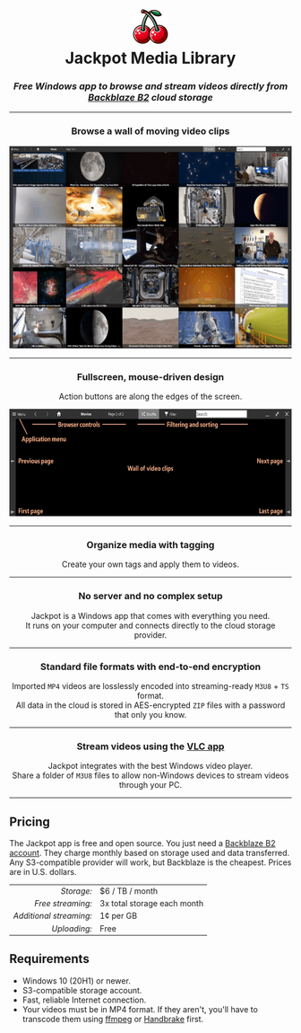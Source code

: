 <h1 align="center"><img src="../src/J.App/Resources/App.png" width=64 height=64><br>Jackpot Media Library</h1>

<h3 align="center"><i>Free Windows app to browse and stream videos directly from <a href="https://www.backblaze.com/cloud-storage">Backblaze B2</a> cloud storage</i></h3>

<hr>

<h3 align="center">Browse a wall of moving video clips</h3>

<p align="center"><a href="img/main-screenshot.jpg"><img src="img/main-animation.gif" width=640 height=360></a></p>

<hr>

<h3 align="center">Fullscreen, mouse-driven design</h3>

<p align="center">Action buttons are along the edges of the screen.</p>

<p align="center"><img src="img/main-help.png" width=640 height=191></p>

<hr>

<h3 align="center">Organize media with tagging</h3>

<p align="center">Create your own tags and apply them to videos.</p>

<hr>

<h3 align="center">No server and no complex setup</h3>

<p align="center">Jackpot is a Windows app that comes with everything you need.<br>It runs on your computer and connects directly to the cloud storage provider.</p>

<hr>

<h3 align="center">Standard file formats with end-to-end encryption</h3>

<p align="center">Imported <code>MP4</code> videos are losslessly encoded into streaming-ready <code>M3U8</code> + <code>TS</code> format.<br>All data in the cloud is stored in AES-encrypted <code>ZIP</code> files with a password that only you know. </p>

<hr>

<h3 align="center">Stream videos using the <a href="https://www.videolan.org/vlc/">VLC app</a></h3>

<p align="center">Jackpot integrates with the best Windows video player.<br>Share a folder of <code>M3U8</code> files to allow non-Windows devices to stream videos through your PC.</p>

<hr>

## Pricing

The Jackpot app is free and open source.
You just need a [Backblaze B2 account](https://www.backblaze.com/sign-up/cloud-storage).
They charge monthly based on storage used and data transferred.
Any S3-compatible provider will work, but Backblaze is the cheapest.
Prices are in U.S. dollars.

<table>
<tr>
<td align="right"><i>Storage:</i></td>
<td>$6 / TB / month</td>
</tr>
<tr>
<td align="right"><i>Free streaming:</i></td>
<td>3x total storage each month</td>
</tr>
<tr>
<td align="right"><i>Additional streaming:</i></td>
<td>1¢ per GB</td>
</tr>
<tr>
<td align="right"><i>Uploading:</i></td>
<td>Free</td>
</tr>
</table>

## Requirements

- Windows 10 (20H1) or newer.
- S3-compatible storage account.
- Fast, reliable Internet connection.
- Your videos must be in MP4 format. If they aren't, you'll have to transcode them using [ffmpeg](https://ffmpeg.org/) or [Handbrake](https://handbrake.fr/) first.
